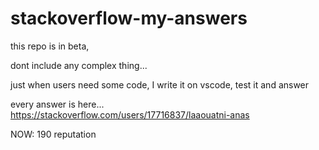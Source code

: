 # stackoverflow-my-answers

this repo is in beta, 

dont include any complex thing...

just when users need some code, I write it on vscode, test it and answer

every answer is here... https://stackoverflow.com/users/17716837/laaouatni-anas

NOW: 190 reputation
